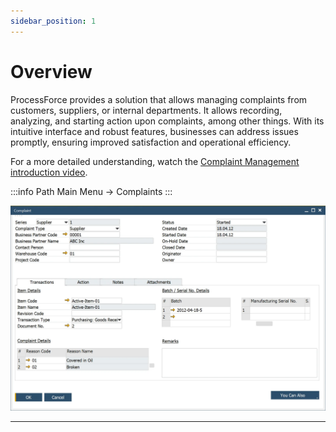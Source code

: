 ```yaml
---
sidebar_position: 1
---
```


# Overview

ProcessForce provides a solution that allows managing complaints from customers, suppliers, or internal departments. It allows recording, analyzing, and starting action upon complaints, among other things. With its intuitive interface and robust features, businesses can address issues promptly, ensuring improved satisfaction and operational efficiency.

For a more detailed understanding, watch the [Complaint Management introduction video](https://www.youtube.com/watch?v=3oGbHH8YThY).

:::info Path
    Main Menu → Complaints
:::

![Complaint](./media/overview/complaint.webp)

---
